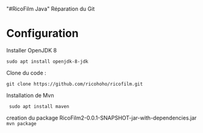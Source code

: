 "#RicoFilm Java" 
Réparation du Git

# Configuration 
Installer OpenJDK 8

`sudo apt install openjdk-8-jdk`

Clone du code : 

`git clone https://github.com/ricohoho/ricofilm.git`

Installation de Mvn 

` sudo apt install maven`


creation du package RicoFilm2-0.0.1-SNAPSHOT-jar-with-dependencies.jar
` mvn package`


